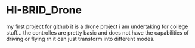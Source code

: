 # HI-BRID_Drone
my first project for github it is a drone project i am undertaking for college stuff...
the controlles are pretty basic and does not have the capabilities of driving or flying rn it can just transform into different modes.
